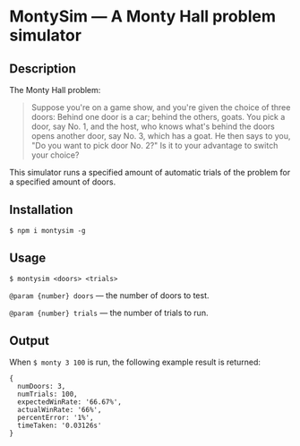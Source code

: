 # MontySim — A Monty Hall problem simulator

## Description

The Monty Hall problem:

> Suppose you're on a game show, and you're given the choice of three doors: Behind one door is a car; behind the others, goats. You pick a door, say No. 1, and the host, who knows what's behind the doors opens another door, say No. 3, which has a goat. He then says to you, "Do you want to pick door No. 2?" Is it to your advantage to switch your choice?

This simulator runs a specified amount of automatic trials of the problem for a specified amount of doors.

## Installation

`$ npm i montysim -g`

## Usage

`$ montysim <doors> <trials>`

`@param {number} doors` — the number of doors to test.

`@param {number} trials` — the number of trials to run.

## Output

When `$ monty 3 100` is run, the following example result is returned:

```
{
  numDoors: 3,
  numTrials: 100,
  expectedWinRate: '66.67%',
  actualWinRate: '66%',
  percentError: '1%',
  timeTaken: '0.03126s'
}
```